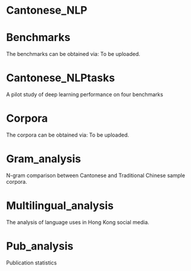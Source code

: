 # Cantonese_NLP

# Benchmarks
The benchmarks can be obtained via:
To be uploaded.

# Cantonese_NLPtasks
A pilot study of deep learning performance on four benchmarks

# Corpora
The corpora can be obtained via:
To be uploaded.

# Gram_analysis
N-gram comparison between Cantonese and Traditional Chinese sample corpora.

# Multilingual_analysis
The analysis of language uses in Hong Kong social media.

# Pub_analysis
Publication statistics

